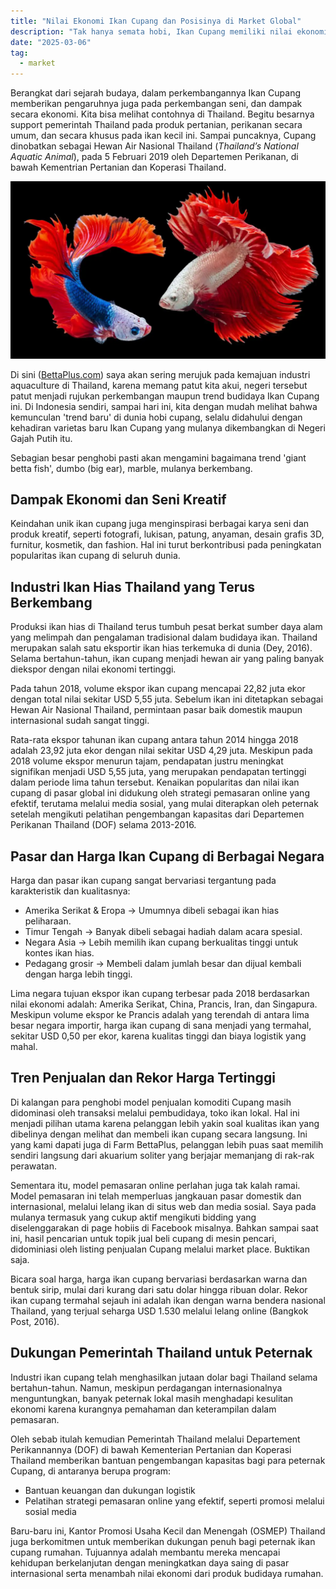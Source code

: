 ```yaml
---
title: "Nilai Ekonomi Ikan Cupang dan Posisinya di Market Global"
description: "Tak hanya semata hobi, Ikan Cupang memiliki nilai ekonomi yang bisa berdampak besar dalam industri aqua culture."
date: "2025-03-06"
tag:
  - market
---
```


Berangkat dari sejarah budaya, dalam perkembangannya Ikan Cupang memberikan pengaruhnya juga pada perkembangan seni, dan dampak secara ekonomi. Kita bisa melihat contohnya di Thailand. Begitu besarnya support pemerintah Thailand pada produk pertanian, perikanan secara umum, dan secara khusus pada ikan kecil ini. Sampai puncaknya, Cupang dinobatkan sebagai Hewan Air Nasional Thailand (*Thailand’s National Aquatic Animal*), pada 5 Februari 2019 oleh Departemen Perikanan, di bawah Kementrian Pertanian dan Koperasi Thailand.

![cupang hias](../../assets/images/worachat-sodsri-betta-fish-unsplash.webp)

Di sini ([BettaPlus.com](https://bettaplus.com)) saya akan sering merujuk pada kemajuan industri aquaculture di Thailand, karena memang patut kita akui, negeri tersebut patut menjadi rujukan perkembangan maupun trend budidaya Ikan Cupang ini. Di Indonesia sendiri, sampai hari ini, kita dengan mudah melihat bahwa kemunculan 'trend baru' di dunia hobi cupang, selalu didahului dengan kehadiran varietas baru Ikan Cupang yang mulanya dikembangkan di Negeri Gajah Putih itu.

Sebagian besar penghobi pasti akan mengamini bagaimana trend 'giant betta fish', dumbo (big ear), marble, mulanya berkembang.

## Dampak Ekonomi dan Seni Kreatif
Keindahan unik ikan cupang juga menginspirasi berbagai karya seni dan produk kreatif, seperti fotografi, lukisan, patung, anyaman, desain grafis 3D, furnitur, kosmetik, dan fashion. Hal ini turut berkontribusi pada peningkatan popularitas ikan cupang di seluruh dunia.

## Industri Ikan Hias Thailand yang Terus Berkembang
Produksi ikan hias di Thailand terus tumbuh pesat berkat sumber daya alam yang melimpah dan pengalaman tradisional dalam budidaya ikan. Thailand merupakan salah satu eksportir ikan hias terkemuka di dunia (Dey, 2016). Selama bertahun-tahun, ikan cupang menjadi hewan air yang paling banyak diekspor dengan nilai ekonomi tertinggi.

Pada tahun 2018, volume ekspor ikan cupang mencapai 22,82 juta ekor dengan total nilai sekitar USD 5,55 juta. Sebelum ikan ini ditetapkan sebagai Hewan Air Nasional Thailand, permintaan pasar baik domestik maupun internasional sudah sangat tinggi.

Rata-rata ekspor tahunan ikan cupang antara tahun 2014 hingga 2018 adalah 23,92 juta ekor dengan nilai sekitar USD 4,29 juta. Meskipun pada 2018 volume ekspor menurun tajam, pendapatan justru meningkat signifikan menjadi USD 5,55 juta, yang merupakan pendapatan tertinggi dalam periode lima tahun tersebut. Kenaikan popularitas dan nilai ikan cupang di pasar global ini didukung oleh strategi pemasaran online yang efektif, terutama melalui media sosial, yang mulai diterapkan oleh peternak setelah mengikuti pelatihan pengembangan kapasitas dari Departemen Perikanan Thailand (DOF) selama 2013-2016.

## Pasar dan Harga Ikan Cupang di Berbagai Negara
Harga dan pasar ikan cupang sangat bervariasi tergantung pada karakteristik dan kualitasnya:
  - Amerika Serikat & Eropa → Umumnya dibeli sebagai ikan hias peliharaan.
  - Timur Tengah → Banyak dibeli sebagai hadiah dalam acara spesial.
  - Negara Asia → Lebih memilih ikan cupang berkualitas tinggi untuk kontes ikan hias.
  - Pedagang grosir → Membeli dalam jumlah besar dan dijual kembali dengan harga lebih tinggi.

Lima negara tujuan ekspor ikan cupang terbesar pada 2018 berdasarkan nilai ekonomi adalah: Amerika Serikat, China, Prancis, Iran, dan Singapura. Meskipun volume ekspor ke Prancis adalah yang terendah di antara lima besar negara importir, harga ikan cupang di sana menjadi yang termahal, sekitar USD 0,50 per ekor, karena kualitas tinggi dan biaya logistik yang mahal.

## Tren Penjualan dan Rekor Harga Tertinggi
Di kalangan para penghobi model penjualan komoditi Cupang masih didominasi oleh transaksi melalui pembudidaya, toko ikan lokal. Hal ini menjadi pilihan utama karena pelanggan lebih yakin soal kualitas ikan yang dibelinya dengan melihat dan membeli ikan cupang secara langsung. Ini yang kami dapati juga di Farm BettaPlus, pelanggan lebih puas saat memilih sendiri langsung dari akuarium soliter yang berjajar memanjang di rak-rak perawatan.

Sementara itu, model pemasaran online perlahan juga tak kalah ramai. Model pemasaran ini telah memperluas jangkauan pasar domestik dan internasional, melalui lelang ikan di situs web dan media sosial. Saya pada mulanya termasuk yang cukup aktif mengikuti bidding yang diselenggarakan di page hobiis di Facebook misalnya. Bahkan sampai saat ini, hasil pencarian untuk topik jual beli cupang di mesin pencari, didominiasi oleh listing penjualan Cupang melalui market place. Buktikan saja.

Bicara soal harga, harga ikan cupang bervariasi berdasarkan warna dan bentuk sirip, mulai dari kurang dari satu dolar hingga ribuan dolar. Rekor ikan cupang termahal sejauh ini adalah ikan dengan warna bendera nasional Thailand, yang terjual seharga USD 1.530 melalui lelang online (Bangkok Post, 2016).

## Dukungan Pemerintah Thailand untuk Peternak
Industri ikan cupang telah menghasilkan jutaan dolar bagi Thailand selama bertahun-tahun. Namun, meskipun perdagangan internasionalnya menguntungkan, banyak peternak lokal masih menghadapi kesulitan ekonomi karena kurangnya pemahaman dan keterampilan dalam pemasaran.

Oleh sebab itulah kemudian Pemerintah Thailand melalui Departement Perikannannya (DOF) di bawah Kementerian Pertanian dan Koperasi Thailand memberikan bantuan pengembangan kapasitas bagi para peternak Cupang, di antaranya berupa program:
  - Bantuan keuangan dan dukungan logistik
  - Pelatihan strategi pemasaran online yang efektif, seperti promosi melalui sosial media

Baru-baru ini, Kantor Promosi Usaha Kecil dan Menengah (OSMEP) Thailand juga berkomitmen untuk memberikan dukungan penuh bagi peternak ikan cupang rumahan. Tujuannya adalah membantu mereka mencapai kehidupan berkelanjutan dengan meningkatkan daya saing di pasar internasional serta menambah nilai ekonomi dari produk budidaya rumahan.